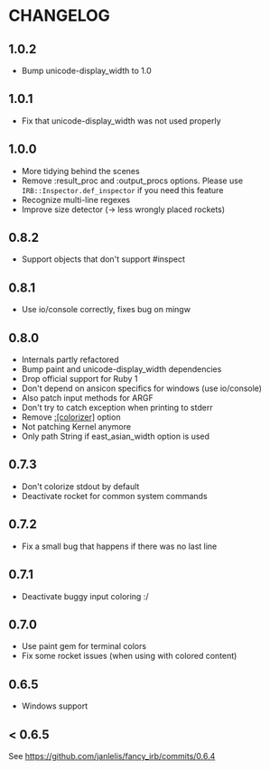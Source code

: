 # CHANGELOG

## 1.0.2
* Bump unicode-display_width to 1.0

## 1.0.1
* Fix that unicode-display_width was not used properly

## 1.0.0
* More tidying behind the scenes
* Remove :result_proc and :output_procs options. Please use `IRB::Inspector.def_inspector` if you need this feature
* Recognize multi-line regexes
* Improve size detector (-> less wrongly placed rockets)


## 0.8.2
* Support objects that don't support #inspect


## 0.8.1
* Use io/console correctly, fixes bug on mingw


## 0.8.0
* Internals partly refactored
* Bump paint and unicode-display_width dependencies
* Drop official support for Ruby 1
* Don't depend on ansicon specifics for windows (use io/console)
* Also patch input methods for ARGF
* Don't try to catch exception when printing to stderr
* Remove [:[colorizer]](:output) option
* Not patching Kernel anymore
* Only path String if east_asian_width option is used


## 0.7.3
* Don't colorize stdout by default
* Deactivate rocket for common system commands


## 0.7.2
* Fix a small bug that happens if there was no last line


## 0.7.1
* Deactivate buggy input coloring :/


## 0.7.0
* Use paint gem for terminal colors
* Fix some rocket issues (when using with colored content)


## 0.6.5
* Windows support


## < 0.6.5
See https://github.com/janlelis/fancy_irb/commits/0.6.4
